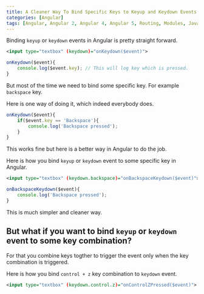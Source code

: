 ```yaml
---
title: A Cleaner Way To Bind Specific Keys to Keyup and Keydown Events in Angular
categories: [Angular]
tags: [Angular, Angular 2, Angular 4, Angular 5, Routing, Modules, JavaScript, TypeScript, SCSS, SASS, CSS]
---
```


Binding ```keyup``` or ```keydown``` events in Angular is pretty straight forward.

```xml
<input type="textbox" (keydown)="onKeydown($event)">
```

```javascript
onKeydown($event){
    console.log($event.key); // This will log key which is pressed.
}
```

But most of the time we need to bind some specific key. For example ```backspace``` key.

Here is one way of doing it, which indeed everybody does.

```javascript
onKeydown($event){
    if($event.key == 'Backspace'){
        console.log('Backspace pressed');
    }
}
```

This works fine but here is a better way in Angular to do the job.

Here is how you bind ```keyup``` or ```keydown``` event to some specific key in Angular.

```xml
<input type="textbox" (keydown.backspace)="onBackspaceKeydown($event)">
```

```javascript
onBackspaceKeydown($event){
    console.log('Backspace pressed');
}
```

This is much simpler and cleaner way.

## But what if you want to bind ```keyup``` or ```keydown``` event to some key combination?

For that you combine keys togther to trigger the event only when the key combination is triggered.

Here is how you bind ```control + z``` key combination to ```keydown``` event.

```xml
<input type="textbox" (keydown.control.z)="onControlZPressed($event)">
```